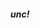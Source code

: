 <!--
- https://www.python-course.eu/python3_class_and_instance_attributes.php
- https://realpython.com/instance-class-and-static-methods-demystified/
- https://realpython.com/instance-class-and-static-methods-demystified/
- https://realpython.com/primer-on-python-decorators/
-->
##### unc!

